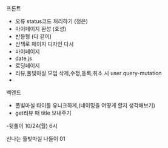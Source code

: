 프론트
- 오류 status코드 처리하기 (정은)
- 마이페이지 완성 (호성)
- 반응형 (다 같이)
- 산책로 페이지 디자인 다시
- 마이페이지
- date.js
- 로딩페이지
- 리뷰,풀빛마실 모임 삭제,수정,등록,취소 시 user query-mutation
- 

백엔드
- 풀빛마실 타이틀 유니크하게,(네이밍을 어떻게 할지 생각해보기)
- get리뷰 때 title 보내주기


-뒷풀이 10/24(월) 6시

신나는 풀빛마실 나들이 01